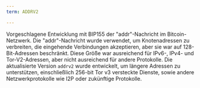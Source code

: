 ```yaml
---
term: ADDRV2

---
```

Vorgeschlagene Entwicklung mit BIP155 der "addr"-Nachricht im Bitcoin-Netzwerk. Die "addr"-Nachricht wurde verwendet, um Knotenadressen zu verbreiten, die eingehende Verbindungen akzeptieren, aber sie war auf 128-Bit-Adressen beschränkt. Diese Größe war ausreichend für IPv6-, IPv4- und Tor-V2-Adressen, aber nicht ausreichend für andere Protokolle. Die aktualisierte Version `addrv2` wurde entwickelt, um längere Adressen zu unterstützen, einschließlich 256-bit Tor v3 versteckte Dienste, sowie andere Netzwerkprotokolle wie I2P oder zukünftige Protokolle.
